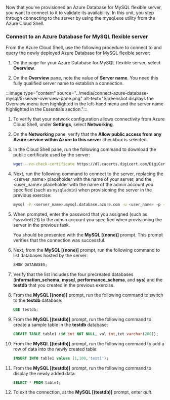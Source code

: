 Now that you've provisioned an Azure Database for MySQL flexible server, you want to connect to it to validate its availability. In this unit, you step through connecting to the server by using the mysql.exe utility from the Azure Cloud Shell.

### Connect to an Azure Database for MySQL flexible server

From the Azure Cloud Shell, use the following procedure to connect to and query the newly deployed Azure Database for MySQL flexible server:

1. On the page for your Azure Database for MySQL flexible server, select **Overview**.

1. On the **Overview** pane, note the value of **Server name**. You need this fully qualified server name to establish a connection.

 :::image type="content" source="../media/connect-azure-database-mysql/5-server-overview-pane.png" alt-text="Screenshot displays the Overview menu item highlighted in the left-hand menu and the server name highlighted in the Essentials section.":::

1. To verify that your network configuration allows connectivity from Azure Cloud Shell, under **Settings**, select **Networking**.

1. On the **Networking** pane, verify that the **Allow public access from any Azure service within Azure to this server** checkbox is selected.

1. In the Cloud Shell pane, run the following command to download the public certificate used by the server:

   ```bash
   wget --no-check-certificate https://dl.cacerts.digicert.com/DigiCertGlobalRootCA.crt.pem
   ```

1. Next, run the following command to connect to the server, replacing the <server_name> placeholder with the name of your server, and the <user_name> placeholder with the name of the admin account you specified (such as `mysqladmin`) when provisioning the server in the previous exercise:

   ```bash
   mysql -h <server_name>.mysql.database.azure.com -u <user_name> -p --ssl-mode=VERIFY_IDENTITY --ssl-ca=DigiCertGlobalRootCA.crt.pem
   ```

1. When prompted, enter the password that you assigned (such as `Passw0rd123`) to the admin account you specified when provisioning the server in the previous task.

    You should be presented with the **MySQL [(none)]** prompt. This prompt verifies that the connection was successful.

1. Next, from the **MySQL [(none)]** prompt, run the following command to list databases hosted by the server:

      ```sql
      SHOW DATABASES;
      ```

1. Verify that the list includes the four precreated databases (**information_schema**, **mysql**, **performance_schema**, and **sys**) and the **testdb** that you created in the previous exercise.

1. From the **MySQL [(none)]** prompt, run the following command to switch to the **testdb** database:

      ```sql
      USE testdb;
      ```

1. From the **MySQL [(testdb)]** prompt, run the following command to create a sample table in the **testdb** database:

      ```sql
      CREATE TABLE table1 (id int NOT NULL, val int,txt varchar(200));
      ```

1. From the **MySQL [(testdb)]** prompt, run the following command to add a row of data into the newly created table:

      ```sql
      INSERT INTO table1 values (1,100,'text1');
      ```

1. From the **MySQL [(testdb)]** prompt, run the following command to display the newly added data:

      ```sql
      SELECT * FROM table1;
      ```

1. To exit the connection, at the **MySQL [(testdb)]** prompt, enter *quit*.

